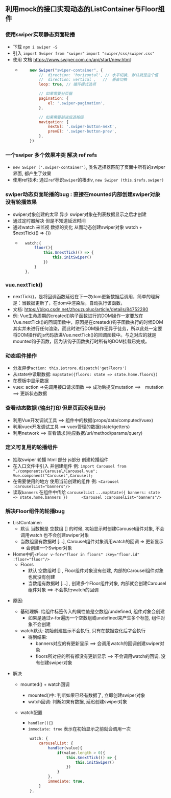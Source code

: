 ## 利用mock的接口实现动态的ListContainer与Floor组件

### 使用swiper实现静态页面轮播
- 下载  `npm i swiper -S`
- 引入  `import Swiper from "swiper"`     `import "swiper/css/swiper.css"`
- 使用 文档   https://www.swiper.com.cn/api/start/new.html
  - ```js
        new Swiper("swiper-container", {
            //  direction: 'horizontal', // 水平切换, 默认就是这个值
            //  direction: vertical ,   //  垂直切换
            loop: true, // 循环模式选项

            // 如果需要分页器
            pagination: {
                el: '.swiper-pagination',
            },

            // 如果需要前进后退按钮
            navigation: {
                nextEl: '.swiper-button-next',
                prevEl: '.swiper-button-prev',
            },
        })
    ```
### 一个swiper  多个效果冲突  解决   ref  refs  
  - `new Swiper ('.swiper-container')`, 类名选择器匹配了页面中所有的swiper界面, 都产生了效果
  - 使用ref技术: 通过`ref`标识`swiper`的根div, `new Swiper (this.$refs.swiper)`

### swiper动态页面轮播的bug : 直接在mounted内部创建swiper对象  没有轮播效果
  - swiper对象创建的太早  异步  swiper对象在列表数据显示之后才创建  
  - 通过定时器解决  但是不知道延迟时间
  - 通过watch 来监视 数据的变化  从而动态创建swiper对象   watch + $nextTick(() => {})
    - ```js
        watch:{
            floor(){
                this.$nextTick(() => {
                    this.initSwiper()
                })
            }
        },
      ```
### vue.nextTick()
  - nextTick()，是将回调函数延迟在下一次dom更新数据后调用，简单的理解是：当数据更新了，在dom中渲染后，自动执行该函数，
  - 文档: https://blog.csdn.net/zhouzuoluo/article/details/84752280
  - 例: Vue生命周期的created()钩子函数进行的DOM操作一定要放在Vue.nextTick()的回调函数中，原因是在created()钩子函数执行的时候DOM 其实并未进行任何渲染，而此时进行DOM操作无异于徒劳，所以此处一定要将DOM操作的js代码放进Vue.nextTick()的回调函数中。与之对应的就是mounted钩子函数，因为该钩子函数执行时所有的DOM挂载已完成。

### 动态组件操作   
  - 分发异步`action: this.$strore.dispatch('getFloors')`
  - 从state中读取数据: `mapState({floors: state => state.home.floors})`
  - 在模板中显示数据
  - vuex: action =>先调用接口请求函数 ==> 成功后提交mutation ==>　mutation ==> 更新状态数据

### 查看动态数据   (输出打印  但是页面没有显示)
  - 利用Vue开发调试工具 ==> 组件中的数据(props/data/computed/vuex)
  - 利用vuex开发调试工具 ==> vuex管理的数据(state/getters)
  - 利用network ==> 查看请求(响应数据/url/method/params/query)

### 定义可复用的轮播组件
  - 抽取swiper 轮播 html 部分 js部分  创建轮播组件
  - 在入口文件中引入 并创建组件  例: `import Carousel from "./components/Carousel/Carousel.vue";    Vue.component("Carousel",Carousel);`
  - 在需要使用的地方 使用当前创建的组件  例: `<Carousel :carouselList="banners"/>` 
  - 读取`banners` 在组件中传给 `carouselList`  `...mapState({ banners: state => state.home.banners })      <Carousel :carouselList="banners"/>`

### 解决Floor组件的轮播bug
- ListContainer:
  - 默认 当数据是 空数组 [] 的时候, 初始显示时创建Carousel组件对象, 不会调用watch  也不会创建swiper对象 
  - 当数组里有数据时 [...], Carousel组件对象调用watch的回调 => 更新显示 => 会创建一个Swiper对象   
- Home中的`<Floor v-for="floor in floors" :key="floor.id" :floor="floor"/>`
  - Floors
    - 默认 空数组时 [] , Floor组件对象没有创建, 内部的Carousel组件对象也就没有创建
    - 当数组有数据时 [...] , 创建多个Floor组件对象, 内部就会创建Carousel组件对象 ==> 不会执行watch的回调
* 原因: 
    * 基础理解: 给组件标签传入的属性值是空数组/undefined, 组件对象会创建
        * 如果是通过v-for遍历一个空数组或undefined来产生多个标签, 组件对象不会创建
    * watch默认: 初始创建显示不会执行, 只有在数据变化后才会执行
        * 得到结果: 
            * banners对应的<Carousel>有更新显示 ==> 会调用watch的回调创建swiper对象 
            * floors所对应的所有<Carousel>都没有更新显示 ==> 不会调用watch的回调, 没有创建swiper对象

* 解决
  
  * mounted() + watch回调
    - mounted()中: 判断如果已经有数据了, 立即创建swiper对象
    - watch回调: 判断如果有数据, 延迟创建swiper对象
  
  * watch配置
    - `handler(){}`
    - `immediate: true`  表示在初始显示之前就会调用一次
    ```js
        watch: {
            carouselList: {
                handler(value){
                    if(value.length > 0){
                        this.$nextTick(() => {
                            this.initSwiper()
                        })
                    }
                },
                immediate: true,
            }
        },
    ```